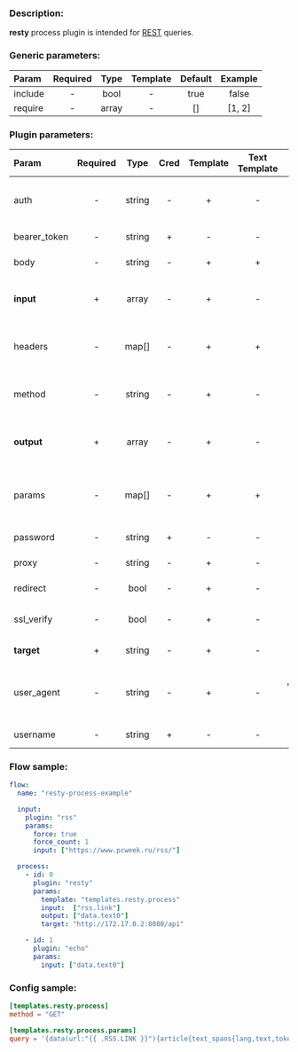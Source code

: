 ### Description:

**resty** process plugin is intended for [REST](https://en.wikipedia.org/wiki/Representational_state_transfer) queries.


### Generic parameters:

| Param   | Required | Type  | Template | Default | Example |
|:--------|:--------:|:-----:|:--------:|:-------:|:-------:|
| include |    -     | bool  |    -     |  true   |  false  |
| require |    -     | array |    -     |   []    | [1, 2]  |


### Plugin parameters:

| Param        | Required | Type   | Cred | Template | Text Template | Default           | Example                      | Description                                         |
|:-------------|:--------:|:------:|:----:|:--------:|:-------------:|:-----------------:|:----------------------------:|:----------------------------------------------------|
| auth         | -        | string | -    | +        | -             | ""                | "basic"                      | Auth method (basic, bearer).                        |
| bearer_token | -        | string | +    | -        | -             | ""                | "qwerty"                     | Bearer token.                                       |
| body         | -        | string | -    | +        | +             | ""                | "{"foo": "bar"}"             | Request body.                                       |
| **input**    | +        | array  | -    | +        | -             | "[]"              | ["data.array0"]              | List of [Datum](../../concept.md) fields with data. |
| headers      | -        | map[]  | -    | +        | +             | map[]             | see example                  | Dynamic list of request headers.                    |
| method       | -        | string | -    | +        | -             | "GET"             | "POST"                       | Request method (GET, POST).                         |
| **output**   | +        | array  | -    | +        | -             | "[]"              | ["data.array1"]              | List of target [Datum](../../concept.md) fields.    |
| params       | -        | map[]  | -    | +        | +             | map[]             | see example                  | Dynamic list of request query parameters.           |
| password     | -        | string | +    | -        | -             | ""                | ""                           | Basic auth password.                                |
| proxy        | -        | string | -    | +        | -             | ""                | "http://127.0.0.1:8080"      | Proxy settings.                                     |
| redirect     | -        | bool   | -    | +        | -             | true              | false                        | Follow redirects.                                   |
| ssl_verify   | -        | bool   | -    | +        | -             | true              | false                        | Verify server certificate.                          |
| **target**   | +        | string | -    | +        | -             | ""                | "http://172.17.0.2:8080/api" | REST endpoint.                                      |
| user_agent   | -        | string | -    | +        | -             | "gosquito v4.2.1" | "webchela 1.0"               | Custom User-Agent for feed access.                  |
| username     | -        | string | +    | -        | -             | ""                | ""                           | Basic auth username.                                |


### Flow sample:

```yaml
flow:
  name: "resty-process-example"

  input:
    plugin: "rss"
    params:
      force: true
      force_count: 1
      input: ["https://www.pcweek.ru/rss/"]

  process:
    - id: 0
      plugin: "resty"
      params:
        template: "templates.resty.process"
        input:  ["rss.link"]
        output: ["data.text0"]
        target: "http://172.17.0.2:8080/api"

    - id: 1
      plugin: "echo"
      params:
        input: ["data.text0"]
```

### Config sample:

```toml
[templates.resty.process]
method = "GET"

[templates.resty.process.params]
query = '{data(url:"{{ .RSS.LINK }}"){article{text_spans{lang,text,tokens_amount}}}}'

```




